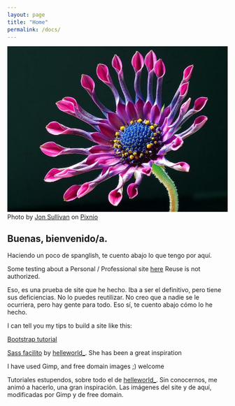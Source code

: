 ```yaml
---
layout: page
title: "Home"
permalink: /docs/
---
```


![African Daisy](/docs/images/PIXNIO-17262-725x544.jpeg "African Daisy")
Photo by <a href="https://pixnio.com/flora-plants/flowers/african-daisy-pictures/african-daisy-with-studio-lighting">Jon Sullivan</a> on <a href="https://pixnio.com/">Pixnio</a>

## Buenas, bienvenido/a. 

Haciendo un poco de spanglish, te cuento abajo lo que tengo por aquí.

Some testing about a Personal / Professional site [here](https://ruthc-w.github.io/site/index.html)
Reuse is not authorized.

Eso, es una prueba de site que he hecho. Iba a ser el definitivo, pero tiene sus deficiencias. No lo puedes reutilizar.
No creo que a nadie se le ocurriera, pero hay gente para todo. Eso sí, te cuento abajo cómo lo he hecho.

I can tell you my tips to build a site like this:

[Bootstrap tutorial](https://websitesetup.org/bootstrap-tutorial-for-beginners/)

[Sass facilito](https://galuxui.com.es/#/sass-facilito-parte-1) by [helleworld_](https://twitter.com/helleworld_). She has been a great inspiration

I have used Gimp, and free domain images ;) welcome

Tutoriales estupendos, sobre todo el de [helleworld_](https://twitter.com/helleworld_). Sin conocernos, me animó a hacerlo, una gran inspiración. Las imágenes del site y de aquí, modificadas por Gimp y de free domain.

